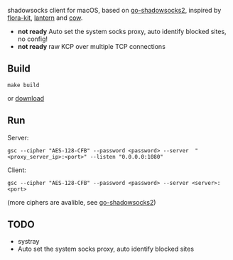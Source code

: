 
shadowsocks client for macOS, based on [go-shadowsocks2](https://github.com/riobard/go-shadowsocks2), 
inspired by [flora-kit](https://github.com/huacnlee/flora-kit), [lantern](https://github.com/getlantern) and [cow](https://github.com/cyfdecyf/cow).

* **not ready** Auto set the system socks proxy, auto identify blocked sites, no config!
* **not ready** raw KCP over multiple TCP connections

## Build
```
make build
```
or [download](https://github.com/FTwOoO/go-shadowsocks-client/files/1799215/gsc.zip) 

## Run
Server:
```
gsc --cipher "AES-128-CFB" --password <password> --server  "<proxy_server_ip>:<port>" --listen "0.0.0.0:1080"
```

Client:
```
gsc --cipher "AES-128-CFB" --password <password> --server <server>:<port>
```

(more ciphers are avalible, see [go-shadowsocks2](https://github.com/riobard/go-shadowsocks2))

## TODO 
- systray
- Auto set the system socks proxy, auto identify blocked sites
